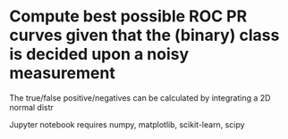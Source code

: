 # Compute best possible ROC PR curves given that the (binary) class is decided upon a noisy measurement
The true/false positive/negatives can be calculated by integrating a 2D normal distr

Jupyter notebook requires numpy, matplotlib, scikit-learn, scipy
